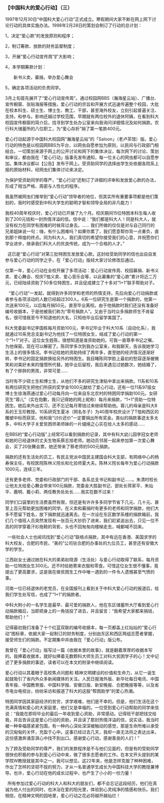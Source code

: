 ### 【中国科大的爱心行动】（三）

1997年12月30日“中国科大爱心行动”正式成立。寒假期间大家不断在网上网下讨论行动的具体实施办法。1998年2月28日的策划会制订了行动的总计划：

1，决定“爱心款”的发放原则和程序；

2，制订筹款、放款的财务监督制度；

3，开展“爱心行动宣传周”扩大影响；

4，本学期筹款计划：

       新书义卖，募捐，举办爱心舞会

5，确定各项活动的负责同学。

3月上旬首先展开了“爱心行动宣传周”。通过校园网BBS（瀚海星云站）、广播台、宣传橱窗、张贴海报等措施，爱心行动的宗旨和开展方式迅速传遍整个校园，大批在校本科生、硕士生、博士生、教工、干部，甚至海外校友，立刻引起普遍关注、支持，和参与。影响还越过学校范围，早期就有两位校外的退休阿姨，在看到科大校园宣传橱窗的简介后，找寻到学生处办公室来向我询问详细情况及如何捐款。农行科大储蓄所的八位职工，为“爱心存折”捐了第一笔款400元。

爱心行动起源于中国科大校园网“瀚海星云站”的「Saloon」（老卢茶馆）版。爱心行动的特色是以校园网BBS为平台，以网虫自愿参加为原则，以民间与行政部门相结合。一切策划来源于网上的公开讨论和网下的集体决议，每次网下的讨论、策划和审议，都由我在「爱心行动」版事先发布通知，每一位关心的网虫都可以自愿参加。集体决议都以【公告】发布于网上。受资助同学的选择由学生处依据各院系上报的原始材料，经网虫们集体讨论来决定。

为保护受资助同学的尊严，“爱心行动”还制订了详细的评审和发放爱心款的办法，形成了相当严格、周密与人性化的程序。

我虽然被网虫们推举到“爱心行动”领导者的地位，但其实所有重要事项都是他们策划的，我时时感受到中科大学生的聪明才智和领导全局的非凡能力！

我校40周年校庆时，爱心行动已开展了九个月。校庆期间15位特困本科生每人收到了200元钱和一封热情洋溢的信。信中说：“我们都是科大人！同是科大人，就没有权力在同学有困难的时候背过身去。...... 我们所做的仅仅是对与自己同行的兄弟姐妹说一句：嗨，有什么困难吗？如果你累了，我们愿意帮你背一点重负，直到那个辉煌的终点。同为科大人，我们真切的希望你接受我们的心意，并祝愿你们学业进步，继承我们科大人的优良传统，成为一个合格的人才。”

 
这已是“爱心行动”对第三批特困生发放爱心款。这封给受助同学的信也出自自发参与爱心行动的同学之手，在「爱心行动」版经大家讨论修改后通过。


仅第一年，爱心行动在全校开展了多项活动：爱心行动宣传周、校园募捐、新书义卖、爱心舞会、校庆T恤义卖、爱心音乐会等，以此募集的“爱心款”累计将近二万元，已经陆续资助了50多位特困生，并且促成建立了十多对“1+1”联手帮助对子。

 
 “爱心行动”一发起，就得到许多同学和老师的热情支持，先后向爱心行动捐款或者参与各项活动的人数已经超过300人。6系一位研究生是第一个捐款的，他第一次送来100元，以后每月捐50元，直至毕业离校。由于他捐款时我们还没有准备好编号收据本，于是他被我们称为“零号捐款人”。又由于当时众多捐款师生不肯留名，很可惜我至今不知道他的大名，只知他毕业后留学美国了。

科大党委副书记李国栋每月资助100元，李书记毕业于科大10系（自动化系），我就通过10系党总支副书记为他找了一位特困女生，结成了爱心行动的第一个“1+1”对子。这位女生姓陈，很想知道是谁资助她的。可我一直尊李书记之嘱，为他保密。现在可以解密了。陈同学多次到我办公室来，和我聊天，告诉我她学习生活上的很多情况。李书记给她的资助持续了两年多，直至她的经济情况逐渐好转，李书记的固定捐款换给另外的特困生。我目睹陈同学脸上最初的愁容逐渐被微笑和对美好未来的憧憬所代替。她毕业后留校，我后来遇见过她数次，她结婚了，有了个胖胖的男孩，非常可爱……

当时有不少硕士生和博士生，从他们不多的研究生津贴中拿出来捐款。11系和10系有两位研究生把他们所获的奖学金1000元献给了爱心行动，还有一位11系97级女博士生徐海燕通过爱心行动每月向一位来自东北农村的特困同学捐助100元。女研究生“蓉儿”（实在抱歉，我只记得她的网上昵称）每月来捐款，“1+1”资助一位特困生。她后来外出实习，还不忘记每月寄钱过来继续帮助他。蓉儿的母亲是科大8系的王玉珍教授。10系研究生夏冰（网名冬子）为40周年校庆设计了T恤和西区的雕塑中标而获奖，他和我“讨价还价”一定要捐出所有奖金。类似的捐款事迹太多太多，中科大学子关爱贫困师弟师妹的一片缱绻之心实在给人太多的感动……

在BBS的“爱心行动版”上经常可以看到捐款的记录，其中有科大幼儿园李冠女老师和她的已经退休的丈夫生物系蔡志旭老师。她动员邻居一起来参加第一次爱心舞会，买了20张舞会票，她还带来了蔡老师的500元捐款。

捐款的还有生活处的员工，有民主党派中国民主建国会科大支部，有网络中心的杨寿保主任，有校医院陈林义院长和化验师夏大夫。陈林义院长每年为爱心行动捐款1000元，连续三年。

还有更多老师、党委和行政部门的干部、各系总支书记和副书记......。朱清时校长让他太太给爱心舞会带来100元捐款，党委金大胜副书记、部处长蒋家平、朱灿平、鹿明、戴小莉、两任教务处处长……我实在数不过来！

同学们口袋里的生活费虽然有限，但还是有许许多多同学节省下几元、几十元、甚至上百元帮助更加困难的同学。在义卖和募捐时有更多的老师和同学捐款，他们大多不愿留下姓名，放下捐款就迅速离去。在一次设在东区数学系楼的捐款箱前，我们几个值班人员突然发现有一张百元大钞扔了进来，我们赶紧追出去，只见一位不高的同学穿着汗衫拖鞋的背影，头也不回匆匆向楼梯走去，喊都喊不回来。

 
一些社会人士也闻讯找到“爱心行动”联络点捐款，其中有远在香港、美国求学的科大校友，合肥的市民，“美的”公司驻合肥的办事处的九位员工，甚至还有安徽大学的学生。


江西赵女士通过她在科大的弟弟赵晓源（生活处）与爱心行动取得了联系，每月资助一位特困女生300元。还不时给她寄来衣服和零食。可惜这位女生很不懂事，竟提出了更高要求，这是我在做贫困生工作中唯一遇到的一件令人遗憾甚至气愤的事。

河南一位已经退休的老党员，在全国报刊上看到关于中科大爱心行动的报道后，给我们学生处写信，也成了“1+1”的捐款者。

中科大附小的一名学生是最早、最可爱的捐款人，他在东区储蓄所大厅看到爱心行动捐款箱后，当即把身上的一角钱投了进去，并且留言：“我希望大家都来捐钱，帮助他们！”

记得最初我们准备了十个红蓝双联的编号收据本，每一页都盖上红灿灿的“爱心行动”图标章，依据大家一起制订的财务制度，分别由东区和西区两组志愿者掌握，接受师生们的捐款。不定期集中并由我在「爱心行动」版公布。

我曾在「爱心行动」版写过一篇《收据本里的故事》，就是翻着厚厚的收据本写的。我捧着收据本，就好似捧着无数颗科大师生员工对科大贫困学子的心！文中记述了更多捐款的事迹，读者可以在本文的附录中继续阅读。

爱心行动以其着眼于高校焦点问题和 精神文明建设的价值和生命力，从它一诞生起就吸引了省内外众多新闻媒体的关注。人民日报海外版、新华社每日电讯、中国青年报、中国教育报、中国科学报、安徽日报、新安晚报、合肥晚报等等，以及省市电台电视台，纷纷采访和报道了科大的这股“帮困助学”的爱心热潮。


特困同学因其家庭经济的贫穷，求学艰难，他们是不幸的。但是，他们生活在这个充满真情和爱心的大家庭里，他们又是幸福的。一位受到爱心行动帮助的同学来信说：“我能在即将毕业的最后一年收到爱心资助，非常感动。记得班干部把钱交给我，并且告诉这是爱心行动的资助，并且读了那封热情洋溢的信，说实话，我当时被一种幸福感紧紧包围，有一种内心深处深深被触动的感觉，那是生命所难以承受的沉甸甸的关怀，充盈于心中。这事已经过去几天，我却一直无法将之表达出来，这份感激奔涌澎湃心中找不到出口。感谢爱心行动，感谢善良的人们！”

为了顾及受助同学的尊严，我们的发款程序是不与他们见面的，但是有的受助同学很快也积极的参与到爱心行动中来，做了很多志愿者的工作。在本文开头提到的某学院W教授就是其中之一。我可以想见，这22年来，他是怎样克服了种种困难，作出了怎样的坚韧不拔的努力，才从一名普通学生成长为中国科技大学的教授兼博导。也许，爱心行动在他的成长过程中，也产生了小小的一份力量！

 
所有参加过爱心行动的科大人和科大的朋友们，都不会忘记这段经历，他们在真诚为他人付出的同时，也沐浴在爱的阳光里，体验到心灵纯净的情感和快乐。我们相信，在精神文明的园地里，爱心行动之花必将越开越灿烂！
